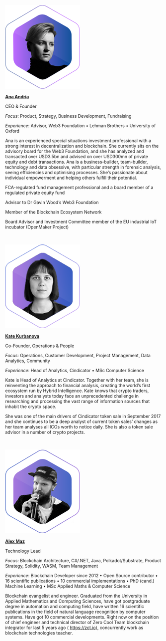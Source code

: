 <img src="/images/team/andrianova@2x.png" alt="drawing" />

[**Ana Andria**](https://www.linkedin.com/in/anastasia-andrianova-79198b4)


CEO & Founder

*Focus*: Product, Strategy, Business Development, Fundraising

*Experience*: Advisor, Web3 Foundation • Lehman Brothers • University of Oxford

Ana is an experienced special situations investment professional with a strong interest in decentralization and blockchain. She currently sits on the advisory board for the Web3 Foundation, and she has analyzed and transacted over USD3.5bn and advised on over USD300mn of private equity and debt transactions. Ana is a business-builder, team-builder, technology and data obsessive, with particular strength in forensic analysis, seeing efficiencies and optimising processes. She’s passionate about individual empowerment and helping others fulfill their potential.

FCA-regulated fund management professional and a board member of a regulated private equity fund

Advisor to Dr Gavin Wood’s Web3 Foundation

Member of the Blockchain Ecosystem Network

Board Advisor and Investment Committee member of the EU industrial IoT incubator (OpenMaker Project)

</br>
</br>
<img src="/images/team/kurbanova@2x.png" alt="drawing" />

[**Kate Kurbanova**](https://www.linkedin.com/in/kate-kurbanova)


Co-Founder, Operations & People

*Focus*: Operations, Customer Development, Project Management, Data Analytics, Community

*Experience*: Head of Analytics, Cindicator • MSc Computer Science

Kate is Head of Analytics at Cindicator. Together with her team, she is reinventing the approach to financial analysis, creating the world’s first ecosystem run by Hybrid Intelligence. Kate knows that crypto traders, investors and analysts today face an unprecedented challenge in researching and processing the vast range of information sources that inhabit the crypto space.

She was one of the main drivers of Cindicator token sale in September 2017 and she continues to be a deep analyst of current token sales’ changes as her team analyses all ICOs worth to notice daily. She is also a token sale advisor in a number of crypto projects.


</br>
</br>
<img src="/images/team/maz@2x.png" alt="drawing" />

[**Alex Maz**](https://github.com/AlexanderMazaletskiy)


Technology Lead

*Focus*: Blockchain Architecture, C#/.NET, Java, Polkadot/Substrate, Product Strategy, Solidity, WASM, Team Management

*Experience*: Blockchain Developer since 2012 • Open Source contributor • 16 scientific publications • 10 commercial implementations • PhD (cand.) Machine Learning • MSc Applied Maths & Computer Science

Blockchain evangelist and engineer. Graduated from the University in Applied Mathematics and Computing Sciences, have got postgraduate degree in automation and computing field, have written 16 scientific publications in the field of natural language recognition by computer systems. Have got 10 commercial developments. Right now on the position of chief engineer and technical director of Zero Cool Team blockchain integrator for last 5 years ago ( https://zct.io), concurrently work as blockchain technologies teacher.
